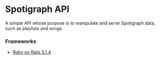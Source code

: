 # Spotigraph API
A simple API whose purpose is to manipulate and serve Spotigraph data, such as playlists and songs.

### Frameworks
*  [Ruby on Rails 5.1.4](http://rubyonrails.org/)
